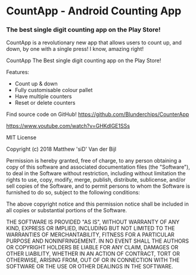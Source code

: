 # CountApp - Android Counting App
### The best single digit counting app on the Play Store!

CountApp is a revolutionary new app that allows users to count up, and down, by one with a single press! I know, amazing right!

CountApp
The Best single digit counting app on the Play Store!

Features:
 
* Count up & down
* Fully customisable colour pallet 
* Have multiple counters
* Reset or delete counters

Find source code on GitHub!
https://github.com/Blunderchips/CounterApp

https://www.youtube.com/watch?v=GHKdlGE1SSs

MIT License

Copyright (c) 2018 Matthew 'siD' Van der Bijl

Permission is hereby granted, free of charge, to any person obtaining a copy
of this software and associated documentation files (the "Software"), to deal
in the Software without restriction, including without limitation the rights
to use, copy, modify, merge, publish, distribute, sublicense, and/or sell
copies of the Software, and to permit persons to whom the Software is
furnished to do so, subject to the following conditions:

The above copyright notice and this permission notice shall be included in all
copies or substantial portions of the Software.

THE SOFTWARE IS PROVIDED "AS IS", WITHOUT WARRANTY OF ANY KIND, EXPRESS OR
IMPLIED, INCLUDING BUT NOT LIMITED TO THE WARRANTIES OF MERCHANTABILITY,
FITNESS FOR A PARTICULAR PURPOSE AND NONINFRINGEMENT. IN NO EVENT SHALL THE
AUTHORS OR COPYRIGHT HOLDERS BE LIABLE FOR ANY CLAIM, DAMAGES OR OTHER
LIABILITY, WHETHER IN AN ACTION OF CONTRACT, TORT OR OTHERWISE, ARISING FROM,
OUT OF OR IN CONNECTION WITH THE SOFTWARE OR THE USE OR OTHER DEALINGS IN THE
SOFTWARE.
